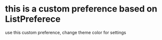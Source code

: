 # this is a custom preference based on ListPreferece
 use this custom preference, change theme color for settings
